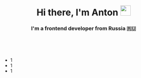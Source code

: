<h1 align="center">Hi there, I'm Anton 
<img src="https://github.com/blackcater/blackcater/raw/main/images/Hi.gif" height="32"/></h1>
<h3 align="center">I'm a frontend developer from Russia 🇷🇺</h3>
<br/>
<br/>
<br/>
<ul list-style-type="none">
<li list-style-type="none">1</li>
<li>1</li>
<li>1</li>
</ul>
